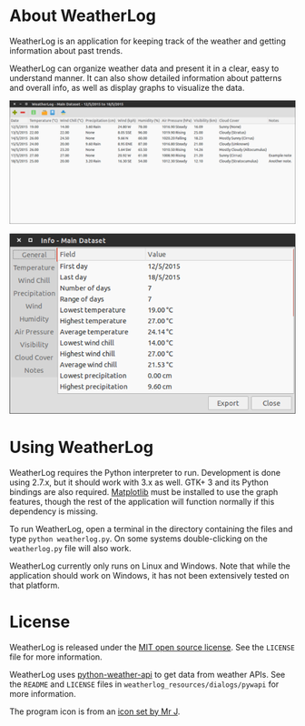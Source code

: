 # About WeatherLog

WeatherLog is an application for keeping track of the weather and getting information about past trends.

WeatherLog can organize weather data and present it in a clear, easy to understand manner. It can also show detailed information about
patterns and overall info, as well as display graphs to visualize the data.

![WeatherLog main UI](weatherlog_resources/help/images/main_profile_example.png "Main view with example data")

![WeatherLog info UI](weatherlog_resources/help/images/general_info.png "Info window")

# Using WeatherLog

WeatherLog requires the Python interpreter to run. Development is done using 2.7.x, but it should work with 3.x as well. GTK+ 3 and its Python bindings
are also required. [Matplotlib](http://matplotlib.org/) must be installed to use the graph features, though the rest of the application will function normally if this dependency
is missing.

To run WeatherLog, open a terminal in the directory containing the files and type `python weatherlog.py`. On some systems double-clicking on the 
`weatherlog.py` file will also work.

WeatherLog currently only runs on Linux and Windows. Note that while the application should work on Windows, it has not been extensively tested on that
platform.

# License

WeatherLog is released under the [MIT open source license](http://opensource.org/licenses/mit-license.php). See the `LICENSE` file for more information.

WeatherLog uses [python-weather-api](https://launchpad.net/python-weather-api) to get data from weather APIs. See the `README` and `LICENSE` files in
`weatherlog_resources/dialogs/pywapi` for more information.

The program icon is from an [icon set by Mr J](https://www.iconfinder.com/search/?q=iconset:weather-icons-8).
